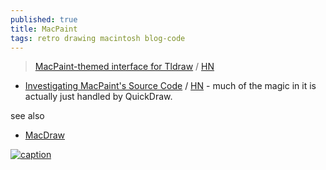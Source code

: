 ```yaml
---
published: true
title: MacPaint
tags: retro drawing macintosh blog-code
---
```

>  [MacPaint-themed interface for Tldraw](https://paint.withdiagram.com/) / [HN](https://news.ycombinator.com/item?id=30508508)

- [	Investigating MacPaint's Source Code](https://ztoz.blog/posts/macpaint-source-code/) / [HN](https://news.ycombinator.com/item?id=43589156) - much of the magic in it is actually just handled by QuickDraw.

see also
- [MacDraw](https://www.macintoshrepository.org/2204-macdraw)

[![caption](https://ztoz.blog/posts/macpaint-source-code/04_applegeisha.gif)](https://ztoz.blog/posts/macpaint-source-code/)